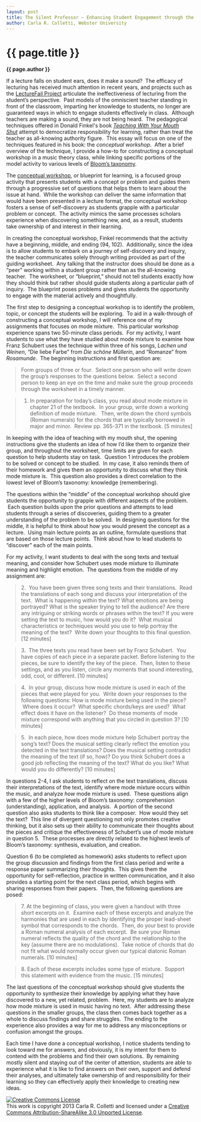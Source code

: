 ```yaml
---
layout: post
title: The Silent Professor — Enhancing Student Engagement through the Conceptual Workshop
author: Carla R. Colletti, Webster University
---
```


{{ page.title }}
================

**{{ page.author }}**

If a lecture falls on student ears, does it make a sound?  The efficacy of lecturing has received much attention in recent years, and projects such as the [LectureFail Project](http://storify.com/chronicle/lecture-fail?utm_source=embed_header) articulate the ineffectiveness of lecturing from the student’s perspective.  Past models of the omniscient teacher standing in front of the classroom, imparting her knowledge to students, no longer are guaranteed ways in which to engage students effectively in class.  Although teachers are making a sound, they are not being heard.  The pedagogical techniques offered in Donald Finkel's book [*Teaching With Your Mouth Shut*](http://openlibrary.org/works/OL3493342W/Teaching_with_Your_Mouth_Shut) attempt to democratize responsibility for learning, rather than treat the teacher as all-knowing authority figure.  This essay will focus on one of the techniques featured in his book: the *conceptual workshop*.  After a brief overview of the technique, I provide a how-to for constructing a conceptual workshop in a music theory class, while linking specific portions of the model activity to various levels of [Bloom’s taxonomy](http://epltt.coe.uga.edu/index.php?title=Bloom%27s_Taxonomy).

The [conceptual workshop](http://www.columbia.edu/cu/weai/exeas/resources/conceptual-workshops.html), or blueprint for learning, is a focused group activity that presents students with a concept or problem and guides them through a progressive set of questions that helps them to learn about the issue at hand.  While the workshop can deliver the same information that would have been presented in a lecture format, the conceptual workshop fosters a sense of self-discovery as students grapple with a particular problem or concept.  The activity mimics the same processes scholars experience when discovering something new, and, as a result, students take ownership of and interest in their learning.

In creating the conceptual workshop, Finkel recommends that the activity have a beginning, middle, and ending (94, 102).  Additionally, since the idea is to allow students to embark on a journey of self-discovery and inquiry, the teacher communicates solely through writing provided as part of the guiding worksheet.  Any talking that the instructor does should be done as a “peer” working within a student group rather than as the all-knowing teacher.  The worksheet, or “blueprint,” should not tell students exactly how they should think but rather should guide students along a particular path of inquiry.  The blueprint poses problems and gives students the opportunity to engage with the material actively and thoughtfully.

The first step to designing a conceptual workshop is to identify the problem, topic, or concept the students will be exploring.  To aid in a walk-through of constructing a conceptual workshop, I will reference one of my assignments that focuses on mode mixture.  This particular workshop experience spans two 50-minute class periods.  For my activity, I want students to use what they have studied about mode mixture to examine how Franz Schubert uses the technique within three of his songs, *Lachen und Weinen*, “Die liebe Farbe” from *Die schöne Müllerin*, and “Romanze” from *Rosamunde*.  The beginning instructions and first question are:

> Form groups of three or four.  Select one person who will write down the group’s responses to the questions below.  Select a second person to keep an eye on the time and make sure the group proceeds through the worksheet in a timely manner.

> 1. In preparation for today’s class, you read about mode mixture in chapter 21 of the textbook.  In your group, write down a working definition of mode mixture.   Then, write down the chord symbols (Roman numerals) for the chords that are typically borrowed in major and minor.  Review pp. 365-371 in the textbook. [5 minutes]

In keeping with the idea of teaching with my mouth shut, the opening instructions give the students an idea of how I’d like them to organize their group, and throughout the worksheet, time limits are given for each question to help students stay on task.  Question 1 introduces the problem to be solved or concept to be studied.  In my case, it also reminds them of their homework and gives them an opportunity to discuss what they think mode mixture is.  This question also provides a direct correlation to the lowest level of Bloom’s taxonomy: knowledge (remembering).  

The questions within the “middle” of the conceptual workshop should give students the opportunity to grapple with different aspects of the problem.  Each question builds upon the prior questions and attempts to lead students through a series of discoveries, guiding them to a greater understanding of the problem to be solved.  In designing questions for the middle, it is helpful to think about how you would present the concept as a lecture.  Using main lecture points as an outline, formulate questions that are based on those lecture points.  Think about how to lead students to “discover” each of the main points.

For my activity, I want students to deal with the song texts and textual meaning, and consider how Schubert uses mode mixture to illuminate meaning and highlight emotion.  The questions from the middle of my assignment are:

> ​2.  You have been given three song texts and their translations.  Read the translations of each song and discuss your interpretation of the text.  What is happening within the text? What emotions are being portrayed? What is the speaker trying to tell the audience? Are there any intriguing or striking words or phrases within the text? If you were setting the text to music, how would you do it?  What musical characteristics or techniques would you use to help portray the meaning of the text?  Write down your thoughts to this final question. [12 minutes]

> ​3.  The three texts you read have been set by Franz Schubert.  You have copies of each piece in a separate packet. Before listening to the pieces, be sure to identify the key of the piece.  Then, listen to these settings, and as you listen, circle any moments that sound interesting, odd, cool, or different. [10 minutes]

> ​4.  In your group, discuss how mode mixture is used in each of the pieces that were played for you.  Write down your responses to the following questions: How is mode mixture being used in the piece?  Where does it occur?  What specific chords/keys are used?  What effect does it have on the listener?  Do these moments of mode mixture correspond with anything that you circled in question 3? [10 minutes]

> ​5.  In each piece, how does mode mixture help Schubert portray the song’s text? Does the musical setting clearly reflect the emotion you detected in the text translations? Does the musical setting contradict the meaning of the text (if so, how)? Do you think Schubert does a good job reflecting the meaning of the text? What do you like? What would you do differently? [10 minutes]

In questions 2-4, I ask students to reflect on the text translations, discuss their interpretations of the text, identify where mode mixture occurs within the music, and analyze *how* mode mixture is used.  These questions align with a few of the higher levels of Bloom’s taxonomy: comprehension (understanding), application, and analysis.  A portion of the second question also asks students to think like a composer.  How would they set the text?  This line of divergent questioning not only promotes creative thinking, but it also sets up their ability to communicate their thoughts about the pieces and critique the effectiveness of Schubert’s use of mode mixture in question 5.  These processes are directly related to the highest levels of Bloom’s taxonomy: synthesis, evaluation, and creation.

Question 6 (to be completed as homework) asks students to reflect upon the group discussion and findings from the first class period and write a response paper summarizing their thoughts.  This gives them the opportunity for self-reflection, practice in written communication, and it also provides a starting point for the next class period, which begins with sharing responses from their papers.  Then, the following questions are posed:

> ​7. At the beginning of class, you were given a handout with three short excerpts on it.  Examine each of these excerpts and analyze the harmonies that are used in each by identifying the proper lead-sheet symbol that corresponds to the chords.  Then, do your best to provide a Roman numeral analysis of each excerpt.  Be sure your Roman numeral reflects the quality of the chord and the relationship to the key (assume there are no modulations).  Take notice of chords that do not fit what would normally occur given our typical diatonic Roman numerals. [10 minutes]

> ​8. Each of these excerpts includes some type of mixture.  Support this statement with evidence from the music. [15 minutes]

The last questions of the conceptual workshop should give students the opportunity to synthesize their knowledge by applying what they have discovered to a new, yet related, problem.  Here, my students are to analyze how mode mixture is used in music having no text.  After addressing these questions in the smaller groups, the class then comes back together as a whole to discuss findings and share struggles.  The ending to the experience also provides a way for me to address any misconceptions or confusion amongst the groups.

Each time I have done a conceptual workshop, I notice students tending to look toward me for answers, and obviously, it is my intent for them to contend with the problems and find their own solutions.  By remaining mostly silent and staying out of the center of attention, students are able to experience what it is like to find answers on their own, support and defend their analyses, and ultimately take ownership of and responsibility for their learning so they can effectively apply their knowledge to creating new ideas.

<a rel="license" href="http://creativecommons.org/licenses/by-sa/3.0/"><img alt="Creative Commons License" style="border-width:0" src="http://i.creativecommons.org/l/by-sa/3.0/88x31.png" /></a><br />This work is copyright 2013 Carla R. Colletti and licensed under a <a rel="license" href="http://creativecommons.org/licenses/by-sa/3.0/">Creative Commons Attribution-ShareAlike 3.0 Unported License</a>.